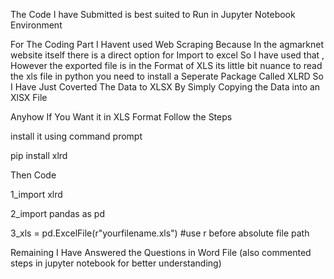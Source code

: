 The Code I have Submitted is best suited to Run in Jupyter Notebook Environment

For The Coding Part I Havent used Web Scraping Because In the agmarknet website itself there is a direct option for Import to excel  So I have used that , However the exported file is in the Format of XLS its little bit nuance to read the xls file in python  you need to install a Seperate Package Called XLRD So I Have Just Coverted The Data to XLSX By Simply Copying the Data into an XlSX File

Anyhow If You Want it in XLS Format Follow the Steps

install it using command prompt

pip install xlrd

Then Code

1_import xlrd

2_import pandas as pd

3_xls = pd.ExcelFile(r"yourfilename.xls") #use r before absolute file path 

Remaining I Have Answered the Questions in Word File (also commented steps in jupyter notebook for better understanding)
